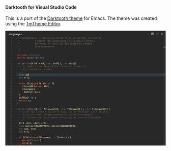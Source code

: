 #### Darktooth for Visual Studio Code

This is a port of the [Darktooth theme](https://github.com/emacsfodder/emacs-theme-darktooth) for Emacs. The theme was
created using the [TmTheme Editor](https://tmtheme-editor.herokuapp.com).

![Preview](https://raw.githubusercontent.com/Poorchop/darktooth-theme-ports/master/vscode-theme-darktooth/Darktooth-vscode.png)
